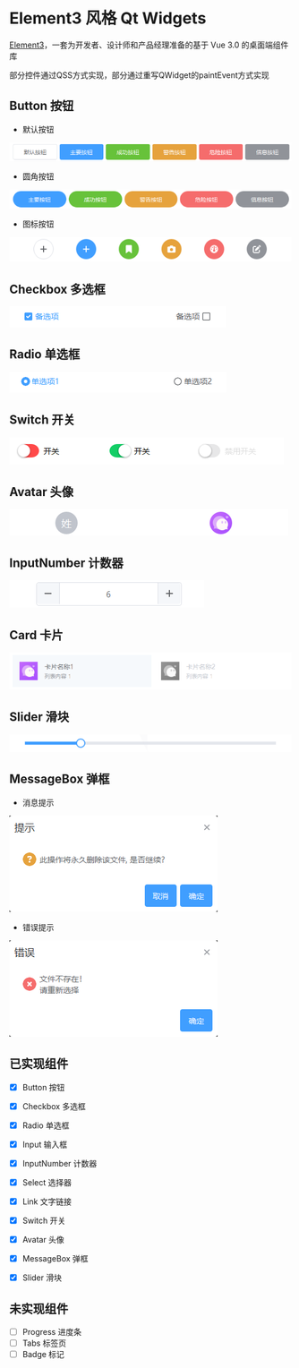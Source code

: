# Element3 风格 Qt Widgets

[Element3](https://e3.shengxinjing.cn/#/)，一套为开发者、设计师和产品经理准备的基于 Vue 3.0 的桌面端组件库

部分控件通过QSS方式实现，部分通过重写QWidget的paintEvent方式实现

## Button 按钮
- 默认按钮

![截图](snap/btn1.png)

- 圆角按钮
  
![截图](snap/btn2.png)

- 图标按钮

![截图](snap/btn3.png)

## Checkbox 多选框

![截图](snap/checkbox1.png)

## Radio 单选框

![截图](snap/radiobtn1.png)

## Switch 开关

![截图](snap/switchbtn1.png)

## Avatar 头像

![截图](snap/avatar1.png)

## InputNumber 计数器

![截图](snap/inputnum1.png)

## Card 卡片

![截图](snap/card1.png)

## Slider 滑块

![截图](snap/slider1.png)

## MessageBox 弹框

- 消息提示

![截图](snap/msgbox2.png)

- 错误提示
  
![截图](snap/msgbox3.png)

## 已实现组件

- [x] Button 按钮 
- [x] Checkbox 多选框
- [x] Radio 单选框
- [x] Input 输入框
- [x] InputNumber 计数器
- [x] Select 选择器
- [x] Link 文字链接
- [x] Switch 开关
- [x] Avatar 头像
- [x] MessageBox 弹框
- [x] Slider 滑块

  
## 未实现组件

- [ ] Progress 进度条
- [ ] Tabs 标签页
- [ ] Badge 标记
